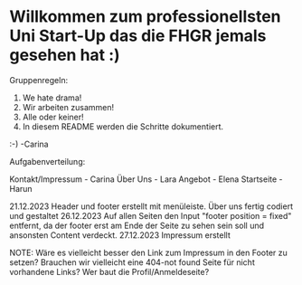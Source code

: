# Willkommen zum professionellsten Uni Start-Up das die FHGR jemals gesehen hat :)
Gruppenregeln:
1. We hate drama! 
2. Wir arbeiten zusammen!
3. Alle oder keiner!
4. In diesem README werden die Schritte dokumentiert.

:-) -Carina

Aufgabenverteilung:

Kontakt/Impressum - Carina
Über Uns - Lara
Angebot - Elena
Startseite - Harun



21.12.2023 Header und footer erstellt mit menüleiste. Über uns fertig codiert und gestaltet
26.12.2023 Auf allen Seiten den Input "footer position = fixed" entfernt, da der footer erst am Ende der Seite zu sehen sein soll und ansonsten Content verdeckt.
27.12.2023 Impressum erstellt


NOTE:
Wäre es vielleicht besser den Link zum Impressum in den Footer zu setzen? 
Brauchen wir vielleicht eine 404-not found Seite für nicht vorhandene Links?
Wer baut die Profil/Anmeldeseite?
